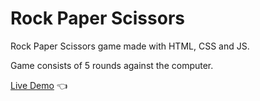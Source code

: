 # Rock Paper Scissors

Rock Paper Scissors game made with HTML, CSS and JS.

Game consists of 5 rounds against the computer.

[Live Demo](https://ahmedzahran15.github.io/RPS/) 👈
